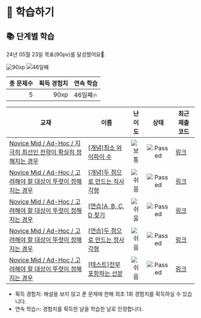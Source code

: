 # 📖 학습하기

## 📚 단계별 학습
24년 05월 23일 목표(90px)를 달성했어요🥳.

![90xp](https://img.shields.io/badge/EXP-90xp-%235cb85c.svg?for-the-badge)
![46일째](https://img.shields.io/badge/연속학습-46일째-%23E34F26.svg?for-the-badge)

|총 문제수|획득 경험치|연속 학습|
|---:|---:|---|
5|90xp|46일째🔥|

|교재|이름|난이도|상태|최근 제출 코드|
|---|---|:---:|:---:|---|
|[Novice Mid / Ad-Hoc / 지극히 최선인 전략이 확실히 정해지는 경우](https://www.codetree.ai/missions?missionId=5)|[[개념]최소 와이파이 수](https://www.codetree.ai/missions/5/problems/minimum-number-of-wifi)|![보통][medium]|![Passed][passed]|[링크](https://github.com/jiwon824/codetree-TILs/blob/main/240523/%EC%B5%9C%EC%86%8C%20%EC%99%80%EC%9D%B4%ED%8C%8C%EC%9D%B4%20%EC%88%98/minimum-number-of-wifi.cpp)|
|[Novice Mid / Ad-Hoc / 고려해야 할 대상이 뚜렷이 정해지는 경우](https://www.codetree.ai/missions?missionId=5)|[[개념]두 점으로 만드는 직사각형](https://www.codetree.ai/missions/5/problems/rectangle-made-of-two-points)|![쉬움][easy]|![Passed][passed]|[링크](https://github.com/jiwon824/codetree-TILs/blob/main/240523/%EB%91%90%20%EC%A0%90%EC%9C%BC%EB%A1%9C%20%EB%A7%8C%EB%93%9C%EB%8A%94%20%EC%A7%81%EC%82%AC%EA%B0%81%ED%98%95/rectangle-made-of-two-points.cpp)|
|[Novice Mid / Ad-Hoc / 고려해야 할 대상이 뚜렷이 정해지는 경우](https://www.codetree.ai/missions?missionId=5)|[[연습]A, B, C, D 찾기](https://www.codetree.ai/missions/5/problems/find-a-b-c-d)|![쉬움][easy]|![Passed][passed]|[링크](https://github.com/jiwon824/codetree-TILs/blob/main/240523/A%2C%20B%2C%20C%2C%20D%20%EC%B0%BE%EA%B8%B0/find-a-b-c-d.cpp)|
|[Novice Mid / Ad-Hoc / 고려해야 할 대상이 뚜렷이 정해지는 경우](https://www.codetree.ai/missions?missionId=5)|[[연습]두 점으로 만드는 정사각형](https://www.codetree.ai/missions/5/problems/square-made-of-two-points)|![쉬움][easy]|![Passed][passed]|[링크](https://github.com/jiwon824/codetree-TILs/blob/main/240523/%EB%91%90%20%EC%A0%90%EC%9C%BC%EB%A1%9C%20%EB%A7%8C%EB%93%9C%EB%8A%94%20%EC%A0%95%EC%82%AC%EA%B0%81%ED%98%95/square-made-of-two-points.cpp)|
|[Novice Mid / Ad-Hoc / 고려해야 할 대상이 뚜렷이 정해지는 경우](https://www.codetree.ai/missions?missionId=5)|[[테스트]전부 포함하는 선분](https://www.codetree.ai/missions/5/problems/all-inclusive-segment)|![쉬움][easy]|![Passed][passed]|[링크](https://github.com/jiwon824/codetree-TILs/blob/main/240523/%EC%A0%84%EB%B6%80%20%ED%8F%AC%ED%95%A8%ED%95%98%EB%8A%94%20%EC%84%A0%EB%B6%84/all-inclusive-segment.cpp)|


* 획득 경험치: 해설을 보지 않고 푼 문제에 한해 최초 1회 경험치를 획득하실 수 있습니다.
* 연속 학습🔥: 경험치를 획득한 날을 학습한 날로 인정합니다.










[b5]: https://img.shields.io/badge/Bronze_5-%235D3E31.svg
[b4]: https://img.shields.io/badge/Bronze_4-%235D3E31.svg
[b3]: https://img.shields.io/badge/Bronze_3-%235D3E31.svg
[b2]: https://img.shields.io/badge/Bronze_2-%235D3E31.svg
[b1]: https://img.shields.io/badge/Bronze_1-%235D3E31.svg
[s5]: https://img.shields.io/badge/Silver_5-%23394960.svg
[s4]: https://img.shields.io/badge/Silver_4-%23394960.svg
[s3]: https://img.shields.io/badge/Silver_3-%23394960.svg
[s2]: https://img.shields.io/badge/Silver_2-%23394960.svg
[s1]: https://img.shields.io/badge/Silver_1-%23394960.svg
[g5]: https://img.shields.io/badge/Gold_5-%23FFC433.svg
[g4]: https://img.shields.io/badge/Gold_4-%23FFC433.svg
[g3]: https://img.shields.io/badge/Gold_3-%23FFC433.svg
[g2]: https://img.shields.io/badge/Gold_2-%23FFC433.svg
[g1]: https://img.shields.io/badge/Gold_1-%23FFC433.svg
[p5]: https://img.shields.io/badge/Platinum_5-%2376DDD8.svg
[p4]: https://img.shields.io/badge/Platinum_4-%2376DDD8.svg
[p3]: https://img.shields.io/badge/Platinum_3-%2376DDD8.svg
[p2]: https://img.shields.io/badge/Platinum_2-%2376DDD8.svg
[p1]: https://img.shields.io/badge/Platinum_1-%2376DDD8.svg
[passed]: https://img.shields.io/badge/Passed-%23009D27.svg
[failed]: https://img.shields.io/badge/Failed-%23D24D57.svg
[easy]: https://img.shields.io/badge/쉬움-%235cb85c.svg?for-the-badge
[medium]: https://img.shields.io/badge/보통-%23FFC433.svg?for-the-badge
[hard]: https://img.shields.io/badge/어려움-%23D24D57.svg?for-the-badge